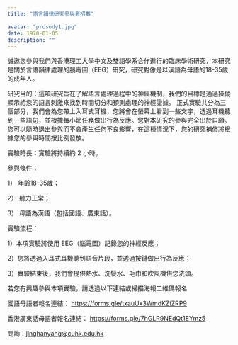```yaml
---
title: "語言韻律研究參與者招募"

avatar: "prosody1.jpg"
date: 1970-01-05
description: ""
---
```


誠邀您參與我們與香港理工大學中文及雙語學系合作進行的臨床學術研究，本研究是關於言語韻律處理的腦電圖（EEG）研究，研究對像是以漢語為母語的18-35歲的成年人。

研究目的：這項研究旨在了解語言處理過程中的神經機制，我們的目標是通過操縱顯示給您的語言刺激來找到時間切分和預測處理的神經證據。
正式實驗共分為三個部分，我們會為您帶上入耳式耳機，您將會在螢幕上看到一些文字，透過耳機聽到一些語句，並根據每小節任務做出行為反應。您對本研究的參與完全出於自願。 您可以隨時退出參與而不會產生任何不良影響，在這種情況下，您的研究補償將根據您的參與時間按比例發放。

實驗時長：實驗將持續約 2 小時。

參與條件：

1） 年齡18-35歲；

2） 聽力正常；

3） 母語為漢語（包括國語、廣東話）。

實驗流程：

1）本項實驗將使用 EEG（腦電圖）記錄您的神經反應；

2）您將透過入耳式耳機聽到語音片段，並透過按鍵做出行為反應；

3）實驗結束後，我們會提供熱水、洗髮水、毛巾和吹風機供您洗頭。

若您有興趣參與本項實驗，請透過以下連結或掃描海報二維碼報名

國語母語者報名連結： https://forms.gle/txauUx3WmdKZiZRP9

香港廣東話母語者報名連結： https://forms.gle/7hGLR9NEdQt1EYmz5

問詢：jinghanyang@cuhk.edu.hk
